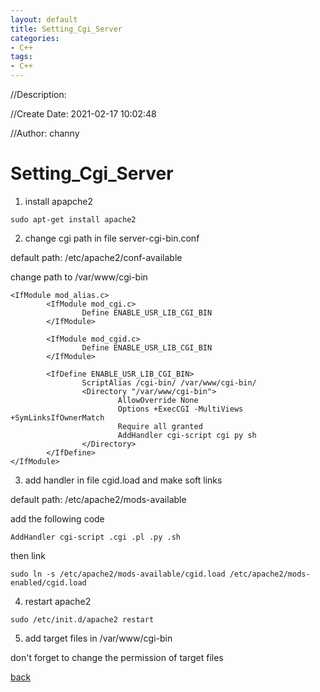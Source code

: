 ```yaml
---
layout: default
title: Setting_Cgi_Server
categories:
- C++
tags:
- C++
---
```

//Description:

//Create Date: 2021-02-17 10:02:48

//Author: channy

# Setting_Cgi_Server

1. install apapche2

```
sudo apt-get install apache2
```

2. change cgi path in file server-cgi-bin.conf

default path: /etc/apache2/conf-available

change path to /var/www/cgi-bin

```
<IfModule mod_alias.c>
        <IfModule mod_cgi.c>
                Define ENABLE_USR_LIB_CGI_BIN
        </IfModule>

        <IfModule mod_cgid.c>
                Define ENABLE_USR_LIB_CGI_BIN
        </IfModule>

        <IfDefine ENABLE_USR_LIB_CGI_BIN>
                ScriptAlias /cgi-bin/ /var/www/cgi-bin/
                <Directory "/var/www/cgi-bin">
                        AllowOverride None
                        Options +ExecCGI -MultiViews +SymLinksIfOwnerMatch
                        Require all granted
                        AddHandler cgi-script cgi py sh
                </Directory>
        </IfDefine>
</IfModule>
```

3. add handler in file cgid.load and make soft links

default path: /etc/apache2/mods-available

add the following code

```
AddHandler cgi-script .cgi .pl .py .sh
```

then link

```
sudo ln -s /etc/apache2/mods-available/cgid.load /etc/apache2/mods-enabled/cgid.load
```

4. restart apache2

```
sudo /etc/init.d/apache2 restart
```

5. add target files in /var/www/cgi-bin

don't forget to change the permission of target files

[back](/)

